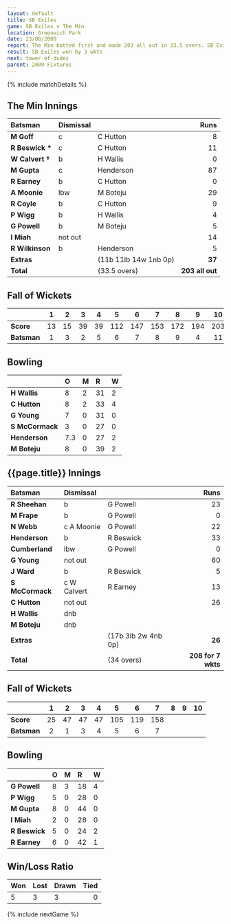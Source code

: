```yaml
---
layout: default
title: SB Exiles
game: SB Exiles v The Min
location: Greenwich Park
date: 23/08/2009
report: The Min batted first and made 203 all out in 33.5 overs. SB Exiles replied with 208 for 7 wkts in 34 overs
result: SB Exiles won by 3 wkts
next: tower-of-dudes
parent: 2009 Fixtures
---
```


{% include matchDetails %}

## The Min Innings

| Batsman | Dismissal |  | Runs |
|:---|:---|---|---:|
| **M Goff** | c | C Hutton | 8 |
| **R Beswick &#42;** | c | C Hutton | 11 |
| **W Calvert &#8224;** | b | H Wallis | 0 |
| **M Gupta** | c | Henderson | 87 |
| **R Earney** | b | C Hutton | 0 |
| **A Moonie** | lbw | M Boteju | 29 |
| **R Coyle** | b | C Hutton | 9 |
| **P Wigg** | b | H Wallis | 4 |
| **G Powell** | b | M Boteju | 5 |
| **I Miah** | not out |  | 14 |
| **R Wilkinson** | b | Henderson | 5 |
| **Extras** | | (11b 11lb 14w 1nb 0p) | **37** |
| **Total** | | (33.5 overs) | **203 all out** |

## Fall of Wickets

| | 1 | 2 | 3 | 4 | 5 | 6 | 7 | 8 | 9 | 10 |
|---|:---:|:---:|:---:|:---:|:---:|:---:|:---:|:---:|:---:|:---:|
| **Score** | 13 | 15 | 39 | 39 | 112 | 147 | 153 | 172 | 194 | 203 |
| **Batsman** | 1 | 3 | 2 | 5 | 6 | 7 | 8 | 9 | 4 | 11 |

## Bowling

| | O | M | R | W |
|---|:---|:---|:---|:---|
| **H Wallis** | 8 | 2 | 31 | 2 |
| **C Hutton** | 8 | 2 | 33 | 4 |
| **G Young** | 7 | 0 | 31 | 0 |
| **S McCormack** | 3 | 0 | 27 | 0 |
| **Henderson** | 7.3 | 0 | 27 | 2 |
| **M Boteju** | 8 | 0 | 39 | 2 |

## {{page.title}} Innings

| Batsman | Dismissal |  | Runs |
|:---|:---|---|---:|
| **R Sheehan** | b | G Powell | 23 |
| **M Frape** | b | G Powell | 0 |
| **N Webb** | c A Moonie | G Powell | 22 |
| **Henderson** | b | R Beswick | 33 |
| **Cumberland** | lbw | G Powell | 0 |
| **G Young** | not out |  | 60 |
| **J Ward** | b | R Beswick | 5 |
| **S McCormack** | c W Calvert | R Earney | 13 |
| **C Hutton** | not out |  | 26 |
| **H Wallis** | dnb |  |  |
| **M Boteju** | dnb |  |  |
| **Extras** | | (17b 3lb 2w 4nb 0p) | **26** |
| **Total** | | (34 overs) | **208 for 7 wkts** |

## Fall of Wickets

| | 1 | 2 | 3 | 4 | 5 | 6 | 7 | 8 | 9 | 10 |
|---|:---:|:---:|:---:|:---:|:---:|:---:|:---:|:---:|:---:|:---:|
| **Score** | 25 | 47 | 47 | 47 | 105 | 119 | 158 |  |  |  |
| **Batsman** | 2 | 1 | 3 | 4 | 5 | 6 | 7 |  |  |  |

## Bowling

| | O | M | R | W |
|---|:---|:---|:---|:---|
| **G Powell** | 8 | 3 | 18 | 4 |
| **P Wigg** | 5 | 0 | 28 | 0 |
| **M Gupta** | 8 | 0 | 44 | 0 |
| **I Miah** | 2 | 0 | 28 | 0 |
| **R Beswick** | 5 | 0 | 24 | 2 |
| **R Earney** | 6 | 0 | 42 | 1 |

## Win/Loss Ratio

| Won | Lost | Drawn | Tied |
|:---|:---|:---|---:|
| 5 | 3 | 3 | 0 |

{% include nextGame %}